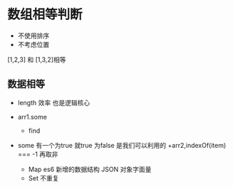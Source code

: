 # 数组相等判断

- 不使用排序
- 不考虑位置

[1,2,3] 和 [1,3,2]相等

## 数据相等
- length 效率 也是逻辑核心
- arr1.some
  - find
- some 有一个为true 就true
  为false 是我们可以利用的 +arr2,indexOf(item) === -1
  再取非

  - Map es6 新增的数据结构  JSON 对象字面量
  - Set 不重复